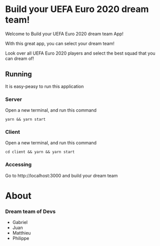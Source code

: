 # Build your UEFA Euro 2020 dream team!

Welcome to Build your UEFA Euro 2020 dream team App!

With this great app, you can select your dream team!

Look over all UEFA Euro 2020 players and select the best squad that you can dream of!

## Running

It is easy-peasy to run this application

### Server

Open a new terminal, and run this command

```
yarn && yarn start
```
### Client

Open a new terminal, and run this command

```
cd client && yarn && yarn start
```

### Accessing

Go to http://localhost:3000 and build your dream team


# About

### Dream team of Devs

- Gabriel
- Juan
- Matthieu
- Philippe

